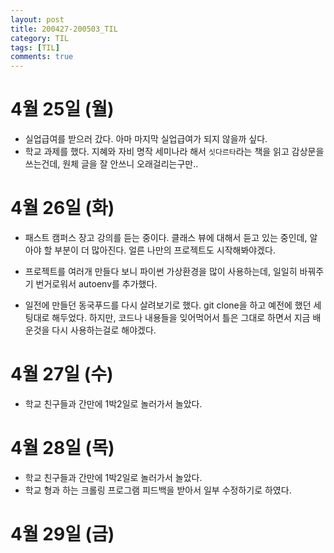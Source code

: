```yaml
---
layout: post
title: 200427-200503_TIL
category: TIL
tags: [TIL]
comments: true
---
```


4월 25일 (월)
=======
- 실업급여를 받으러 갔다. 아마 마지막 실업급여가 되지 않을까 싶다.
- 학교 과제를 했다. 지혜와 자비 명작 세미나라 해서 `싯다르타`라는 책을 읽고 감상문을 쓰는건데, 원체 글을 잘 안쓰니 오래걸리는구만..

4월 26일 (화)
=======
- 패스트 캠퍼스 장고 강의를 듣는 중이다. 클래스 뷰에 대해서 듣고 있는 중인데, 알아야 할 부분이 더 많아진다. 얼른 나만의 프로젝트도 시작해봐야겠다.

- 프로젝트를 여러개 만들다 보니 파이썬 가상환경을 많이 사용하는데, 일일히 바꿔주기 번거로워서 autoenv를 추가했다.

- 일전에 만들던 동국푸드를 다시 살려보기로 했다. git clone을 하고 예전에 했던 세팅대로 해두었다. 하지만, 코드나 내용들을 잊어먹어서 틀은 그대로 하면서 지금 배운것을 다시 사용하는걸로 해야겠다.

4월 27일 (수)
=======
- 학교 친구들과 간만에 1박2일로 놀러가서 놀았다.

4월 28일 (목)
=========
- 학교 친구들과 간만에 1박2일로 놀러가서 놀았다.
- 학교 형과 하는 크롤링 프로그램 피드백을 받아서 일부 수정하기로 하였다.

4월 29일 (금)
=========

